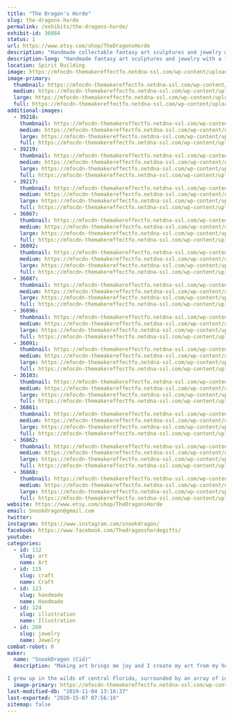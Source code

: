```yaml
---
title: "The Dragon's Horde"
slug: the-dragons-horde
permalink: /exhibits/the-dragons-horde/
exhibit-id: 36084
status: 1
url: https://www.etsy.com/shop/TheDragonsHorde
description: "Handmade collectable fantasy art sculptures and jewelry with a focus on dragons. Light up dragons, glow in the dark dragons, and color changing dragons are some of my specialties. I also make various other odd animal figures."
description-long: "Handmade fantasy art sculptures and jewelry with a focus on dragons. Light up dragons, glow in the dark dragons, and color changing dragons are some of my specialties. I also make various other odd animal figures like glow in the dark Blobfish, armored battle corgis, grumpy chickens, and mystical Kitsune foxes. These figurines are 100% handmade from start to finish. I will also have some of my larger sculptures on display, including my sculpture of Figment!"
location: Spirit Building
image: https://mfocdn-themakereffectfo.netdna-ssl.com/wp-content/uploads/2019/08/DSCN4757-1024x877.jpg
image-primary:
  thumbnail: https://mfocdn-themakereffectfo.netdna-ssl.com/wp-content/uploads/2019/08/DSCN4757-150x150.jpg
  medium: https://mfocdn-themakereffectfo.netdna-ssl.com/wp-content/uploads/2019/08/DSCN4757-300x257.jpg
  large: https://mfocdn-themakereffectfo.netdna-ssl.com/wp-content/uploads/2019/08/DSCN4757-1024x877.jpg
  full: https://mfocdn-themakereffectfo.netdna-ssl.com/wp-content/uploads/2019/08/DSCN4757.jpg
additional-images:
  - 39218:
    thumbnail: https://mfocdn-themakereffectfo.netdna-ssl.com/wp-content/uploads/2019/10/IMG_20191006_184206890-150x150.jpg
    medium: https://mfocdn-themakereffectfo.netdna-ssl.com/wp-content/uploads/2019/10/IMG_20191006_184206890-150x300.jpg
    large: https://mfocdn-themakereffectfo.netdna-ssl.com/wp-content/uploads/2019/10/IMG_20191006_184206890.jpg
    full: https://mfocdn-themakereffectfo.netdna-ssl.com/wp-content/uploads/2019/10/IMG_20191006_184206890.jpg
  - 39219:
    thumbnail: https://mfocdn-themakereffectfo.netdna-ssl.com/wp-content/uploads/2019/10/IMG_20191006_183356575-150x150.jpg
    medium: https://mfocdn-themakereffectfo.netdna-ssl.com/wp-content/uploads/2019/10/IMG_20191006_183356575-300x150.jpg
    large: https://mfocdn-themakereffectfo.netdna-ssl.com/wp-content/uploads/2019/10/IMG_20191006_183356575-1024x512.jpg
    full: https://mfocdn-themakereffectfo.netdna-ssl.com/wp-content/uploads/2019/10/IMG_20191006_183356575.jpg
  - 39217:
    thumbnail: https://mfocdn-themakereffectfo.netdna-ssl.com/wp-content/uploads/2019/10/IMG_20191006_190022290-150x150.jpg
    medium: https://mfocdn-themakereffectfo.netdna-ssl.com/wp-content/uploads/2019/10/IMG_20191006_190022290-150x300.jpg
    large: https://mfocdn-themakereffectfo.netdna-ssl.com/wp-content/uploads/2019/10/IMG_20191006_190022290.jpg
    full: https://mfocdn-themakereffectfo.netdna-ssl.com/wp-content/uploads/2019/10/IMG_20191006_190022290.jpg
  - 36867:
    thumbnail: https://mfocdn-themakereffectfo.netdna-ssl.com/wp-content/uploads/2019/08/figgy-150x150.jpg
    medium: https://mfocdn-themakereffectfo.netdna-ssl.com/wp-content/uploads/2019/08/figgy-193x300.jpg
    large: https://mfocdn-themakereffectfo.netdna-ssl.com/wp-content/uploads/2019/08/figgy.jpg
    full: https://mfocdn-themakereffectfo.netdna-ssl.com/wp-content/uploads/2019/08/figgy.jpg
  - 36092:
    thumbnail: https://mfocdn-themakereffectfo.netdna-ssl.com/wp-content/uploads/2019/08/DSCN0781-150x150.jpg
    medium: https://mfocdn-themakereffectfo.netdna-ssl.com/wp-content/uploads/2019/08/DSCN0781-217x300.jpg
    large: https://mfocdn-themakereffectfo.netdna-ssl.com/wp-content/uploads/2019/08/DSCN0781-741x1024.jpg
    full: https://mfocdn-themakereffectfo.netdna-ssl.com/wp-content/uploads/2019/08/DSCN0781.jpg
  - 36087:
    thumbnail: https://mfocdn-themakereffectfo.netdna-ssl.com/wp-content/uploads/2019/08/DSCN4206-150x150.jpg
    medium: https://mfocdn-themakereffectfo.netdna-ssl.com/wp-content/uploads/2019/08/DSCN4206-300x292.jpg
    large: https://mfocdn-themakereffectfo.netdna-ssl.com/wp-content/uploads/2019/08/DSCN4206-1024x997.jpg
    full: https://mfocdn-themakereffectfo.netdna-ssl.com/wp-content/uploads/2019/08/DSCN4206.jpg
  - 36096:
    thumbnail: https://mfocdn-themakereffectfo.netdna-ssl.com/wp-content/uploads/2019/08/moonstonedragon-150x150.jpg
    medium: https://mfocdn-themakereffectfo.netdna-ssl.com/wp-content/uploads/2019/08/moonstonedragon-300x300.jpg
    large: https://mfocdn-themakereffectfo.netdna-ssl.com/wp-content/uploads/2019/08/moonstonedragon-1024x1024.jpg
    full: https://mfocdn-themakereffectfo.netdna-ssl.com/wp-content/uploads/2019/08/moonstonedragon.jpg
  - 36091:
    thumbnail: https://mfocdn-themakereffectfo.netdna-ssl.com/wp-content/uploads/2019/08/DSCN2163-150x150.jpg
    medium: https://mfocdn-themakereffectfo.netdna-ssl.com/wp-content/uploads/2019/08/DSCN2163-300x228.jpg
    large: https://mfocdn-themakereffectfo.netdna-ssl.com/wp-content/uploads/2019/08/DSCN2163-1024x777.jpg
    full: https://mfocdn-themakereffectfo.netdna-ssl.com/wp-content/uploads/2019/08/DSCN2163.jpg
  - 36103:
    thumbnail: https://mfocdn-themakereffectfo.netdna-ssl.com/wp-content/uploads/2019/08/DSCN1339-150x150.jpg
    medium: https://mfocdn-themakereffectfo.netdna-ssl.com/wp-content/uploads/2019/08/DSCN1339-300x297.jpg
    large: https://mfocdn-themakereffectfo.netdna-ssl.com/wp-content/uploads/2019/08/DSCN1339-1024x1014.jpg
    full: https://mfocdn-themakereffectfo.netdna-ssl.com/wp-content/uploads/2019/08/DSCN1339.jpg
  - 36861:
    thumbnail: https://mfocdn-themakereffectfo.netdna-ssl.com/wp-content/uploads/2019/08/DSCN3748-150x150.jpg
    medium: https://mfocdn-themakereffectfo.netdna-ssl.com/wp-content/uploads/2019/08/DSCN3748-300x298.jpg
    large: https://mfocdn-themakereffectfo.netdna-ssl.com/wp-content/uploads/2019/08/DSCN3748-1024x1019.jpg
    full: https://mfocdn-themakereffectfo.netdna-ssl.com/wp-content/uploads/2019/08/DSCN3748.jpg
  - 36862:
    thumbnail: https://mfocdn-themakereffectfo.netdna-ssl.com/wp-content/uploads/2019/08/spacechicken-150x150.jpg
    medium: https://mfocdn-themakereffectfo.netdna-ssl.com/wp-content/uploads/2019/08/spacechicken-300x300.jpg
    large: https://mfocdn-themakereffectfo.netdna-ssl.com/wp-content/uploads/2019/08/spacechicken.jpg
    full: https://mfocdn-themakereffectfo.netdna-ssl.com/wp-content/uploads/2019/08/spacechicken.jpg
  - 36868:
    thumbnail: https://mfocdn-themakereffectfo.netdna-ssl.com/wp-content/uploads/2019/08/DSCN1448-150x150.jpg
    medium: https://mfocdn-themakereffectfo.netdna-ssl.com/wp-content/uploads/2019/08/DSCN1448-300x211.jpg
    large: https://mfocdn-themakereffectfo.netdna-ssl.com/wp-content/uploads/2019/08/DSCN1448-1024x721.jpg
    full: https://mfocdn-themakereffectfo.netdna-ssl.com/wp-content/uploads/2019/08/DSCN1448.jpg
website: https://www.etsy.com/shop/TheDragonsHorde
email: Snookdragon@gmail.com
twitter: 
instagram: https://www.instagram.com/snookdragon/
facebook: https://www.facebook.com/Thedragonshordegifts/
youtube: 
categories:
  - id: 112
    slug: art
    name: Art
  - id: 115
    slug: craft
    name: Craft
  - id: 123
    slug: handmade
    name: Handmade
  - id: 124
    slug: illustration
    name: Illustration
  - id: 260
    slug: jewelry
    name: Jewelry
combat-robot: 0
maker:
  name: "SnookDragon (Cid)"
  description: "Making art brings me joy and I create my art from my home where I also raise my two children. Everything I make is done by hand. I start by designing on paper, then sculpt in clay, mold with silicone, and cast copies in durable resin that then are hand finished by me.

I grew up in the wilds of central Florida, surrounded by an array of interesting reptiles that piqued my interest in the fantastic reptilian creatures known as dragons. For as long as I can remember I have had a love for dragons and fantasy creatures and that has always been depicted in my art. Art has always been my focus and I excelled in my studies in school winning several awards in art shows and through college where I studied fine art. Since 2013 I have been selling my handmade figurines on Etsy."
  image-primary: https://mfocdn-themakereffectfo.netdna-ssl.com/wp-content/uploads/2019/08/dragonprofile-300x300.jpg
last-modified-db: "2019-11-04 13:16:37"
last-exported: "2020-15-07 07:56:16"
sitemap: false
---
```

